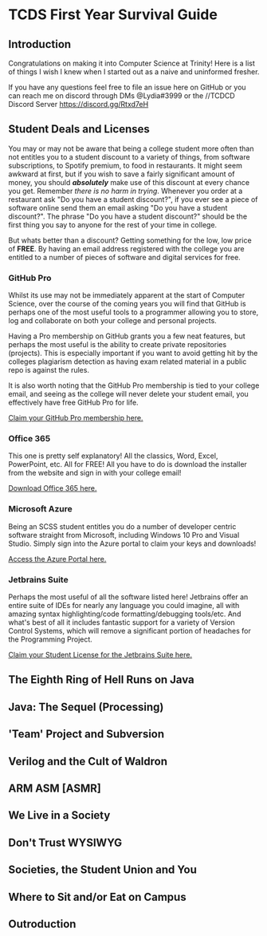 # TCDS First Year Survival Guide

## Introduction
Congratulations on making it into Computer Science at Trinity! Here is a list of things I wish I knew when I started out as a naive and uninformed fresher.

If you have any questions feel free to file an issue here on GitHub or you can reach me on discord through DMs @Lydia#3999 or the //TCDCD Discord Server <https://discord.gg/Rtxd7eH>

## Student Deals and Licenses
You may or may not be aware that being a college student more often than not entitles you to a student discount to a variety of things, from software subscriptions, to Spotify premium, to food in restaurants. It might seem awkward at first, but if you wish to save a fairly significant amount of money, you should ***absolutely*** make use of this discount at every chance you get. Remember *there is no harm in trying*. Whenever you order at a restaurant ask "Do you have a student discount?", if you ever see a piece of software online send them an email asking "Do you have a student discount?". The phrase "Do you have a student discount?" should be the first thing you say to anyone for the rest of your time in college.

But whats better than a discount? Getting something for the low, low price of **FREE**. By having an email address registered with the college you are entitled to a number of pieces of software and digital services for free.

### GitHub Pro
Whilst its use may not be immediately apparent at the start of Computer Science, over the course of the coming years you will find that GitHub is perhaps one of the most useful tools to a programmer allowing you to store, log and collaborate on both your college and personal projects.

Having a Pro membership on GitHub grants you a few neat features, but perhaps the most useful is the ability to create private repositories (projects). This is especially important if you want to avoid getting hit by the colleges plagiarism detection as having exam related material in a public repo is against the rules.

It is also worth noting that the GitHub Pro membership is tied to your college email, and seeing as the college will never delete your student email, you effectively have free GitHub Pro for life.

[Claim your GitHub Pro membership here.](https://education.github.com/pack)

### Office 365
This one is pretty self explanatory! All the classics, Word, Excel, PowerPoint, etc. All for FREE! All you have to do is download the installer from the website and sign in with your college email!

[Download Office 365 here.](https://www.office.com)

### Microsoft Azure
Being an SCSS student entitles you do a number of developer centric software straight from Microsoft, including Windows 10 Pro and Visual Studio. Simply sign into the Azure portal to claim your keys and downloads!

[Access the Azure Portal here.](https://azure.microsoft.com/en-us/)

### Jetbrains Suite
Perhaps the most useful of all the software listed here! Jetbrains offer an entire suite of IDEs for nearly any language you could imagine, all with amazing syntax highlighting/code formatting/debugging tools/etc. And what's best of all it includes fantastic support for a variety of Version Control Systems, which will remove a significant portion of headaches for the Programming Project.

[Claim your Student License for the Jetbrains Suite here.](https://www.jetbrains.com/community/education/#students)

## The Eighth Ring of Hell Runs on Java

## Java: The Sequel (Processing)

## 'Team' Project and Subversion

## Verilog and the Cult of Waldron

## ARM ASM [ASMR]

## We Live in a Society

## Don't Trust WYSIWYG

## Societies, the Student Union and You

## Where to Sit and/or Eat on Campus

## Outroduction
